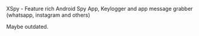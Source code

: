XSpy - Feature rich Android Spy App, Keylogger and app message grabber (whatsapp, instagram and others)

Maybe outdated.
